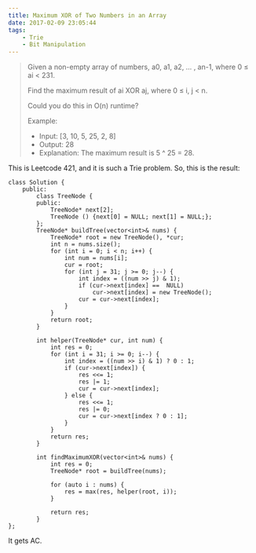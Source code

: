 ```yaml
---
title: Maximum XOR of Two Numbers in an Array
date: 2017-02-09 23:05:44
tags:
    - Trie
    - Bit Manipulation
---
```


> Given a non-empty array of numbers, a0, a1, a2, … , an-1, where 0 ≤ ai < 231.
>
> Find the maximum result of ai XOR aj, where 0 ≤ i, j < n.
>
> Could you do this in O(n) runtime?
>
> Example:
>
> + Input: [3, 10, 5, 25, 2, 8]
> + Output: 28
> + Explanation: The maximum result is 5 ^ 25 = 28.

<!--more-->

This is Leetcode 421, and it is such a Trie problem. So, this is the result:

```
class Solution {
    public:
        class TreeNode {
        public:
            TreeNode* next[2];
            TreeNode () {next[0] = NULL; next[1] = NULL;};
        };
        TreeNode* buildTree(vector<int>& nums) {
            TreeNode* root = new TreeNode(), *cur;
            int n = nums.size();
            for (int i = 0; i < n; i++) {
                int num = nums[i];
                cur = root;
                for (int j = 31; j >= 0; j--) {
                    int index = ((num >> j) & 1);
                    if (cur->next[index] ==  NULL)
                        cur->next[index] = new TreeNode();
                    cur = cur->next[index];
                }
            }
            return root;
        }

        int helper(TreeNode* cur, int num) {
            int res = 0;
            for (int i = 31; i >= 0; i--) {
                int index = ((num >> i) & 1) ? 0 : 1;
                if (cur->next[index]) {
                    res <<= 1;
                    res |= 1;
                    cur = cur->next[index];
                } else {
                    res <<= 1;
                    res |= 0;
                    cur = cur->next[index ? 0 : 1];
                }
            }
            return res;
        }

        int findMaximumXOR(vector<int>& nums) {
            int res = 0;
            TreeNode* root = buildTree(nums);

            for (auto i : nums) {
                res = max(res, helper(root, i));
            }

            return res;
        }
};
```

It gets AC.
